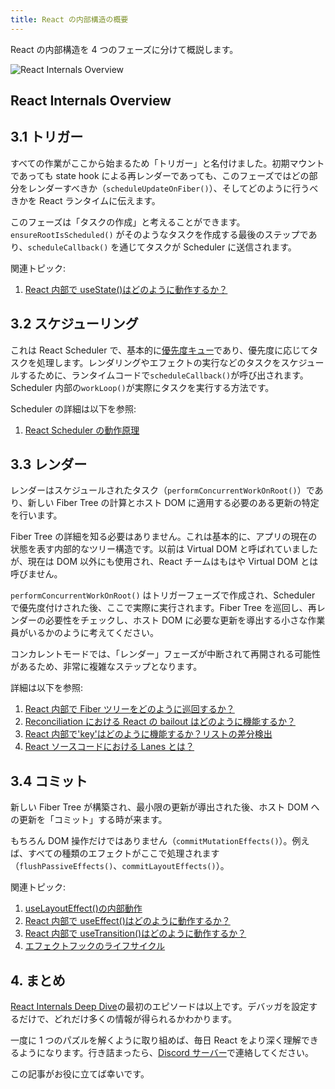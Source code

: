 ```yaml
---
title: React の内部構造の概要
---
```


React の内部構造を 4 つのフェーズに分けて概説します。

![React Internals Overview](https://jser.dev/static/react-internals-overview-light.png)

## React Internals Overview

## 3.1 トリガー

すべての作業がここから始まるため「トリガー」と名付けました。初期マウントであっても state hook による再レンダーであっても、このフェーズではどの部分をレンダーすべきか（`scheduleUpdateOnFiber()`）、そしてどのように行うべきかを React ランタイムに伝えます。

このフェーズは「タスクの作成」と考えることができます。`ensureRootIsScheduled()` がそのようなタスクを作成する最後のステップであり、`scheduleCallback()` を通じてタスクが Scheduler に送信されます。

関連トピック:

1. [React 内部で useState()はどのように動作するか？](/docs/TODO)

## 3.2 スケジューリング

これは React Scheduler で、基本的に[優先度キュー](https://en.wikipedia.org/wiki/Priority_queue)であり、優先度に応じてタスクを処理します。レンダリングやエフェクトの実行などのタスクをスケジュールするために、ランタイムコードで`scheduleCallback()`が呼び出されます。Scheduler 内部の`workLoop()`が実際にタスクを実行する方法です。

Scheduler の詳細は以下を参照:

1. [React Scheduler の動作原理](/docs/TODO)

## 3.3 レンダー

レンダーはスケジュールされたタスク（`performConcurrentWorkOnRoot()`）であり、新しい Fiber Tree の計算とホスト DOM に適用する必要のある更新の特定を行います。

Fiber Tree の詳細を知る必要はありません。これは基本的に、アプリの現在の状態を表す内部的なツリー構造です。以前は Virtual DOM と呼ばれていましたが、現在は DOM 以外にも使用され、React チームはもはや Virtual DOM とは呼びません。

`performConcurrentWorkOnRoot()` はトリガーフェーズで作成され、Scheduler で優先度付けされた後、ここで実際に実行されます。Fiber Tree を巡回し、再レンダーの必要性をチェックし、ホスト DOM に必要な更新を導出する小さな作業員がいるかのように考えてください。

コンカレントモードでは、「レンダー」フェーズが中断されて再開される可能性があるため、非常に複雑なステップとなります。

詳細は以下を参照:

1. [React 内部で Fiber ツリーをどのように巡回するか？](/docs/TODO)
2. [Reconciliation における React の bailout はどのように機能するか？](/docs/TODO)
3. [React 内部で'key'はどのように機能するか？リストの差分検出](/docs/TODO)
4. [React ソースコードにおける Lanes とは？](/docs/TODO)

## 3.4 コミット

新しい Fiber Tree が構築され、最小限の更新が導出された後、ホスト DOM への更新を「コミット」する時が来ます。

もちろん DOM 操作だけではありません（`commitMutationEffects()`）。例えば、すべての種類のエフェクトがここで処理されます（`flushPassiveEffects()`、`commitLayoutEffects()`）。

関連トピック:

1. [useLayoutEffect()の内部動作](/docs/TODO)
2. [React 内部で useEffect()はどのように動作するか？](/docs/TODO)
3. [React 内部で useTransition()はどのように動作するか？](/docs/TODO)
4. [エフェクトフックのライフサイクル](/docs/TODO)

## 4. まとめ

[React Internals Deep Dive](/docs/TODO)の最初のエピソードは以上です。デバッガを設定するだけで、どれだけ多くの情報が得られるかわかります。

一度に 1 つのパズルを解くように取り組めば、毎日 React をより深く理解できるようになります。行き詰まったら、[Discord サーバー](https://discord.com/)で連絡してください。

この記事がお役に立てば幸いです。
